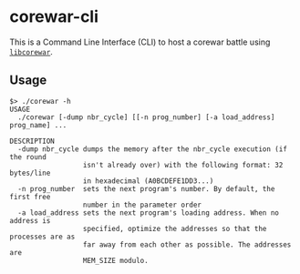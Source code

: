 # corewar-cli

This is a Command Line Interface (CLI) to host a corewar battle using
[`libcorewar`](../libcorewar).

## Usage

```
$> ./corewar -h
USAGE
  ./corewar [-dump nbr_cycle] [[-n prog_number] [-a load_address] prog_name] ...

DESCRIPTION
  -dump nbr_cycle dumps the memory after the nbr_cycle execution (if the round
                  isn't already over) with the following format: 32 bytes/line
                  in hexadecimal (A0BCDEFE1DD3...)
  -n prog_number  sets the next program's number. By default, the first free
                  number in the parameter order
  -a load_address sets the next program's loading address. When no address is
                  specified, optimize the addresses so that the processes are as
                  far away from each other as possible. The addresses are
                  MEM_SIZE modulo.
```
